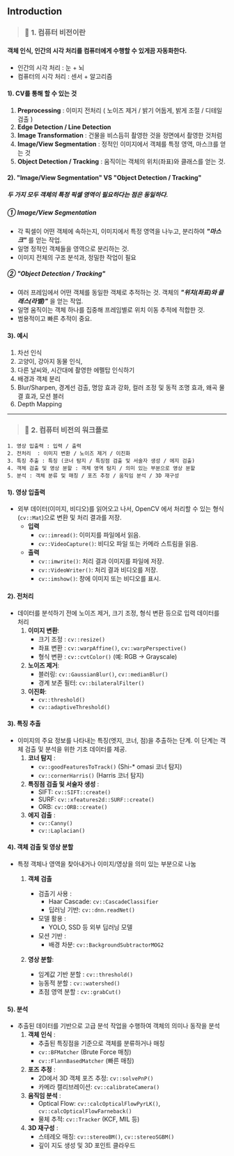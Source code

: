 ## Introduction

> ### 📄 1. 컴퓨터 비전이란

#### 객체 인식, 인간의 시각 처리를 컴퓨터에게 수행할 수 있게끔 자동화한다.

* 인간의 시각 처리 : 눈 + 뇌
* 컴퓨터의 시각 처리 : 센서 + 알고리즘

#### 1). CV를 통해 할 수 있는 것

1. **Preprocessing** : 이미지 전처리 ( 노이즈 제거 / 밝기 어둡게, 밝게 조절 / 디테일 검출 )
2. **Edge Detection / Line Detection**
3. **Image Transformation** : 건물을 비스듬히 촬영한 것을 정면에서 촬영한 것처럼
4. **Image/View Segmentation** : 정적인 이미지에서 객체를 특정 영역, 마스크를 얻는 것
5. **Object Detection / Tracking** : 움직이는 객체의 위치(좌표)와 클래스를 얻는 것.

#### 2). "Image/View Segmentation" VS "Object Detection / Tracking"

##### 두 가지 모두 객체의 특정 픽셀 영역이 필요하다는 점은 동일하다.

##### ① Image/View Segmentation

* 각 픽셀이 어떤 객체에 속하는지, 이미지에서 특정 영역을 나누고, 분리하여 ***"마스크"*** 를 얻는 작업.
* 일명 정적인 객체들을 영역으로 분리하는 것.
* 이미지 전체의 구조 분석과, 정밀한 작업이 필요

##### ② "Object Detection / Tracking"

* 여러 프레임에서 어떤 객체를 동일한 객체로 추적하는 것. 객체의 ***"위치(좌표)와 클래스(라벨)"*** 을 얻는 작업.
* 일명 움직이는 객체 하나를 집중해 프레임별로
위치 이동 추적에 적합한 것.
* 범용적이고 빠른 추적이 중요.


#### 3). 예시
1. 차선 인식
2. 고양이, 강아지 동물 인식,
3. 다른 날씨와, 시간대에 촬영한 에펠탑 인식하기
4. 배경과 객체 분리
5. Blur/Sharpen, 경계선 검출, 명암 효과 강화, 컬러 조정 및 동적 조명 효과, 왜곡 물결 효과, 모션 블러
6. Depth Mapping

---

> ### 📄 2. 컴퓨터 비전의 워크플로

```
1. 영상 입출력 : 입력 / 출력
2. 전처리  : 이미지 변환 / 노이즈 제거 / 이진화
3. 특징 추출 : 특징 (코너 탐지 / 특징점 검출 및 서술자 생성 / 에지 검출)
4. 객체 검출 및 영상 분할 : 객체 영역 탐지 / 의미 있는 부분으로 영상 분할
5. 분석 : 객체 분류 및 매칭 / 포즈 추정 / 움직임 분석 / 3D 재구성
```

#### 1). 영상 입출력

* 외부 데이터(이미지, 비디오)를 읽어오고 나서, OpenCV 에서 처리할 수 있는 형식(`cv::Mat`)으로 변환 및 처리 결과를 저장.
  * **입력**
    * `cv::imread()`: 이미지를 파일에서 읽음.
    * `cv::VideoCapture()`: 비디오 파일 또는 카메라 스트림을 읽음.
  * **출력**
    * `cv::imwrite()`: 처리 결과 이미지를 파일에 저장.
    * `cv::VideoWriter()`: 처리 결과 비디오를 저장.
    * `cv::imshow()`: 창에 이미지 또는 비디오를 표시.


#### 2). 전처리

* 데이터를 분석하기 전에 노이즈 제거, 크기 조정, 형식 변환 등으로 입력 데이터를 처리
    1. **이미지 변환**:
        * 크기 조정 : `cv::resize()`
        * 좌표 변환 : `cv::warpAffine()`, `cv::warpPerspective()`
        * 형식 변환 : `cv::cvtColor()` (예: RGB → Grayscale)
    2. **노이즈 제거**:
        * 블러링: `cv::GaussianBlur()`, `cv::medianBlur()`
        * 경계 보존 필터: `cv::bilateralFilter()`
    3. **이진화**:
        * `cv::threshold()`
        * `cv::adaptiveThreshold()`

#### 3). 특징 추출

* 이미지의 주요 정보를 나타내는 특징(엣지, 코너, 점)을 추출하는 단계.
이 단계는 객체 검출 및 분석을 위한 기초 데이터를 제공.
    1. **코너 탐지** :
        * `cv::goodFeaturesToTrack()` (Shi-* omasi 코너 탐지)
        * `cv::cornerHarris()` (Harris 코너 탐지)
    2. **특징점 검출 및 서술자 생성** :
        * SIFT: `cv::SIFT::create()`
        * SURF: `cv::xfeatures2d::SURF::create()`
        * ORB: `cv::ORB::create()`
    3. **에지 검출** :
        * `cv::Canny()`
        * `cv::Laplacian()`


#### 4). 객체 검출 및 영상 분할

* 특정 객체나 영역을 찾아내거나 이미지/영상을 의미 있는 부분으로 나눔
  1. **객체 검출**
        * 검출기 사용 :
            * Haar Cascade: `cv::CascadeClassifier`
            * 딥러닝 기반: `cv::dnn.readNet()`
        * 모델 활용 :
          * YOLO, SSD 등 외부 딥러닝 모델
        * 모션 기반 :
          * 배경 차분: `cv::BackgroundSubtractorMOG2`

  2. **영상 분할**:
        * 임계값 기반 분할 : `cv::threshold()`
        * 능동적 분할 : `cv::watershed()`
        * 초점 영역 분할 : `cv::grabCut()`


#### 5). 분석

* 추출된 데이터를 기반으로 고급 분석 작업을 수행하여 객체의 의미나 동작을 분석
  1. **객체 인식** :
      * 추출된 특징점을 기준으로 객체를 분류하거나 매칭
      * `cv::BFMatcher` (Brute Force 매칭)
      * `cv::FlannBasedMatcher` (빠른 매칭)
  2. **포즈 추정** :
      * 2D에서 3D 객체 포즈 추정: `cv::solvePnP()`
      * 카메라 캘리브레이션: `cv::calibrateCamera()`
  3. **움직임 분석** :
      * Optical Flow: `cv::calcOpticalFlowPyrLK()`, `cv::calcOpticalFlowFarneback()`
      * 물체 추적: `cv::Tracker` (KCF, MIL 등)
  4. **3D 재구성** :
      * 스테레오 매칭: `cv::stereoBM()`, `cv::stereoSGBM()`
      * 깊이 지도 생성 및 3D 포인트 클라우드
